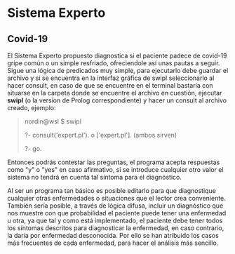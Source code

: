 # Sistema Experto

## Covid-19

El Sistema Experto propuesto diagnostica si el paciente padece de covid-19
gripe común o un simple resfriado, ofreciendole así unas pautas a seguir.
Sigue una lógica de predicados muy simple, para ejecutarlo debe guardar el archivo y si se encuentra en la interfaz gráfica de swipl seleccionarlo al hacer consult, en caso de que se encuentre en el terminal bastaría con situarse en la carpeta donde se encuentre el archivo en cuestión, ejecutar **swipl** (o la version de Prolog correspondiente) y hacer un consult al archivo creado, ejemplo:

>nordin@wsl $ swipl
>
>?- consult('expert.pl'). o ['expert.pl']. (ambos sirven)
>
>?- go.

Entonces podrás contestar las preguntas, el programa acepta respuestas como "y" o "yes" en caso afirmativo, si se introduce cualquier otro valor el sistema no tendrá en cuenta tal síntoma para el diagnóstico.

Al ser un programa tan básico es posible editarlo para que diagnostique cualquier otras enfermedades o situaciones que el lector crea conveniente. También sería posible, a través de lógica difusa, incluir un diagnóstico que nos muestre con que probabilidad el paciente puede tener una enfermedad u otra, ya que tal y como está implementado, el paciente debe tener todos los síntomas descritos para diagnosticar la enfermedad, en caso contrario, la daría por enfermedad desconocida. Por ello se han atribuido los casos más frecuentes de cada enfermedad, para hacer el análisis más sencillo.  